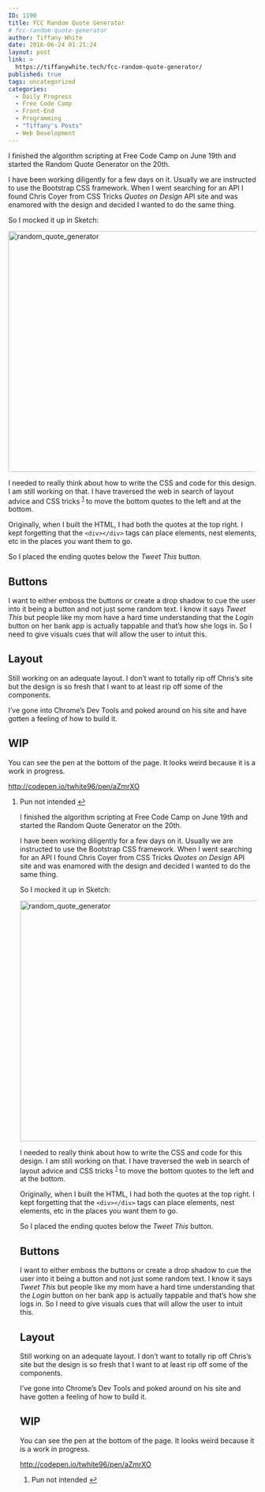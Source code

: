 ```yaml
---
ID: 1190
title: FCC Random Quote Generator
# fcc-random-quote-generator
author: Tiffany White
date: 2016-06-24 01:21:24
layout: post
link: >
  https://tiffanywhite.tech/fcc-random-quote-generator/
published: true
tags: uncategorized
categories:
  - Daily Progress
  - Free Code Camp
  - Front-End
  - Programming
  - "Tiffany's Posts"
  - Web Development
---
```



I finished the algorithm scripting at Free Code Camp on June 19th and started the Random Quote Generator on the 20th.

I have been working diligently for a few days on it. Usually we are instructed to use the Bootstrap CSS framework. When I went searching for an API I found Chris Coyer from CSS Tricks <em>Quotes on Design</em> API site and was enamored with the design and decided I wanted to do the same thing.

So I mocked it up in Sketch:

<img class="aligncenter size-large wp-image-1192" src="https://helloburgh.me/wp-content/uploads/2016/06/Rando-Quote_2-1024x713.jpg" alt="random_quote_generator" width="700" height="487" />

I needed to really think about how to write the CSS and code for this design. I am still working on that. I have traversed the web in search of layout advice and CSS tricks <sup><a id="ffn1" class="footnote" href="#fn1">1</a></sup> to move the bottom quotes to the left and at the bottom.

Originally, when I built the HTML, I had both the quotes at the top right. I kept forgetting that the <code>&lt;div&gt;&lt;/div&gt;</code> tags can place elements, nest elements, etc in the places you want them to go.

So I placed the ending quotes below the <em>Tweet This</em> button.
<h2>Buttons</h2>
I want to either emboss the buttons or create a drop shadow to cue the user into it being a button and not just some random text. I know it says <em>Tweet This</em> but people like my mom have a hard time understanding that the <em>Login</em> button on her bank app is actually tappable and that’s how she logs in. So I need to give visuals cues that will allow the user to intuit this.
<h2>Layout</h2>
Still working on an adequate layout. I don’t want to totally rip off Chris’s site but the design is so fresh that I want to at least rip off some of the components.

I’ve gone into Chrome’s Dev Tools and poked around on his site and have gotten a feeling of how to build it.
<h2>WIP</h2>
You can see the pen at the bottom of the page. It looks weird because it is a work in progress.

http://codepen.io/twhite96/pen/aZmrXO
<ol id="footnotes">
 	<li id="fn1">Pun not intended <a href="#ffn1">↩︎</a></li>



I finished the algorithm scripting at Free Code Camp on June 19th and started the Random Quote Generator on the 20th.

I have been working diligently for a few days on it. Usually we are instructed to use the Bootstrap CSS framework. When I went searching for an API I found Chris Coyer from CSS Tricks <em>Quotes on Design</em> API site and was enamored with the design and decided I wanted to do the same thing.

So I mocked it up in Sketch:

<img class="aligncenter size-large wp-image-1192" src="https://helloburgh.me/wp-content/uploads/2016/06/Rando-Quote_2-1024x713.jpg" alt="random_quote_generator" width="700" height="487" />

I needed to really think about how to write the CSS and code for this design. I am still working on that. I have traversed the web in search of layout advice and CSS tricks <sup><a id="ffn1" class="footnote" href="#fn1">1</a></sup> to move the bottom quotes to the left and at the bottom.

Originally, when I built the HTML, I had both the quotes at the top right. I kept forgetting that the <code>&lt;div&gt;&lt;/div&gt;</code> tags can place elements, nest elements, etc in the places you want them to go.

So I placed the ending quotes below the <em>Tweet This</em> button.
<h2>Buttons</h2>
I want to either emboss the buttons or create a drop shadow to cue the user into it being a button and not just some random text. I know it says <em>Tweet This</em> but people like my mom have a hard time understanding that the <em>Login</em> button on her bank app is actually tappable and that’s how she logs in. So I need to give visuals cues that will allow the user to intuit this.
<h2>Layout</h2>
Still working on an adequate layout. I don’t want to totally rip off Chris’s site but the design is so fresh that I want to at least rip off some of the components.

I’ve gone into Chrome’s Dev Tools and poked around on his site and have gotten a feeling of how to build it.
<h2>WIP</h2>
You can see the pen at the bottom of the page. It looks weird because it is a work in progress.

http://codepen.io/twhite96/pen/aZmrXO
<ol id="footnotes">
 	<li id="fn1">Pun not intended <a href="#ffn1">↩︎</a></li>




</ol>